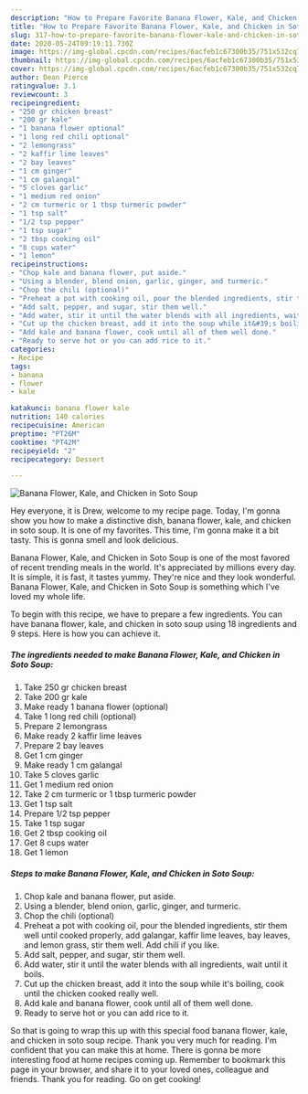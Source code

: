 ```yaml
---
description: "How to Prepare Favorite Banana Flower, Kale, and Chicken in Soto Soup"
title: "How to Prepare Favorite Banana Flower, Kale, and Chicken in Soto Soup"
slug: 317-how-to-prepare-favorite-banana-flower-kale-and-chicken-in-soto-soup
date: 2020-05-24T09:19:11.730Z
image: https://img-global.cpcdn.com/recipes/6acfeb1c67300b35/751x532cq70/banana-flower-kale-and-chicken-in-soto-soup-recipe-main-photo.jpg
thumbnail: https://img-global.cpcdn.com/recipes/6acfeb1c67300b35/751x532cq70/banana-flower-kale-and-chicken-in-soto-soup-recipe-main-photo.jpg
cover: https://img-global.cpcdn.com/recipes/6acfeb1c67300b35/751x532cq70/banana-flower-kale-and-chicken-in-soto-soup-recipe-main-photo.jpg
author: Dean Pierce
ratingvalue: 3.1
reviewcount: 3
recipeingredient:
- "250 gr chicken breast"
- "200 gr kale"
- "1 banana flower optional"
- "1 long red chili optional"
- "2 lemongrass"
- "2 kaffir lime leaves"
- "2 bay leaves"
- "1 cm ginger"
- "1 cm galangal"
- "5 cloves garlic"
- "1 medium red onion"
- "2 cm turmeric or 1 tbsp turmeric powder"
- "1 tsp salt"
- "1/2 tsp pepper"
- "1 tsp sugar"
- "2 tbsp cooking oil"
- "8 cups water"
- "1 lemon"
recipeinstructions:
- "Chop kale and banana flower, put aside."
- "Using a blender, blend onion, garlic, ginger, and turmeric."
- "Chop the chili (optional)"
- "Preheat a pot with cooking oil, pour the blended ingredients, stir them well until cooked properly, add galangar, kaffir lime leaves, bay leaves, and lemon grass, stir them well. Add chili if you like."
- "Add salt, pepper, and sugar, stir them well."
- "Add water, stir it until the water blends with all ingredients, wait until it boils."
- "Cut up the chicken breast, add it into the soup while it&#39;s boiling, cook until the chicken cooked really well."
- "Add kale and banana flower, cook until all of them well done."
- "Ready to serve hot or you can add rice to it."
categories:
- Recipe
tags:
- banana
- flower
- kale

katakunci: banana flower kale 
nutrition: 140 calories
recipecuisine: American
preptime: "PT26M"
cooktime: "PT42M"
recipeyield: "2"
recipecategory: Dessert

---
```



![Banana Flower, Kale, and Chicken in Soto Soup](https://img-global.cpcdn.com/recipes/6acfeb1c67300b35/751x532cq70/banana-flower-kale-and-chicken-in-soto-soup-recipe-main-photo.jpg)

Hey everyone, it is Drew, welcome to my recipe page. Today, I'm gonna show you how to make a distinctive dish, banana flower, kale, and chicken in soto soup. It is one of my favorites. This time, I'm gonna make it a bit tasty. This is gonna smell and look delicious.



Banana Flower, Kale, and Chicken in Soto Soup is one of the most favored of recent trending meals in the world. It's appreciated by millions every day. It is simple, it is fast, it tastes yummy. They're nice and they look wonderful. Banana Flower, Kale, and Chicken in Soto Soup is something which I've loved my whole life.


To begin with this recipe, we have to prepare a few ingredients. You can have banana flower, kale, and chicken in soto soup using 18 ingredients and 9 steps. Here is how you can achieve it.

##### The ingredients needed to make Banana Flower, Kale, and Chicken in Soto Soup:

1. Take 250 gr chicken breast
1. Take 200 gr kale
1. Make ready 1 banana flower (optional)
1. Take 1 long red chili (optional)
1. Prepare 2 lemongrass
1. Make ready 2 kaffir lime leaves
1. Prepare 2 bay leaves
1. Get 1 cm ginger
1. Make ready 1 cm galangal
1. Take 5 cloves garlic
1. Get 1 medium red onion
1. Take 2 cm turmeric or 1 tbsp turmeric powder
1. Get 1 tsp salt
1. Prepare 1/2 tsp pepper
1. Take 1 tsp sugar
1. Get 2 tbsp cooking oil
1. Get 8 cups water
1. Get 1 lemon




##### Steps to make Banana Flower, Kale, and Chicken in Soto Soup:

1. Chop kale and banana flower, put aside.
1. Using a blender, blend onion, garlic, ginger, and turmeric.
1. Chop the chili (optional)
1. Preheat a pot with cooking oil, pour the blended ingredients, stir them well until cooked properly, add galangar, kaffir lime leaves, bay leaves, and lemon grass, stir them well. Add chili if you like.
1. Add salt, pepper, and sugar, stir them well.
1. Add water, stir it until the water blends with all ingredients, wait until it boils.
1. Cut up the chicken breast, add it into the soup while it&#39;s boiling, cook until the chicken cooked really well.
1. Add kale and banana flower, cook until all of them well done.
1. Ready to serve hot or you can add rice to it.




So that is going to wrap this up with this special food banana flower, kale, and chicken in soto soup recipe. Thank you very much for reading. I'm confident that you can make this at home. There is gonna be more interesting food at home recipes coming up. Remember to bookmark this page in your browser, and share it to your loved ones, colleague and friends. Thank you for reading. Go on get cooking!
